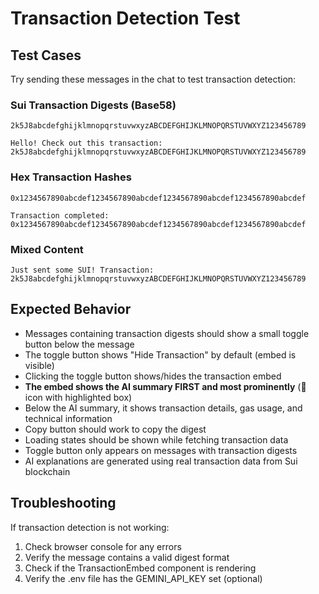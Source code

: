 # Transaction Detection Test

## Test Cases

Try sending these messages in the chat to test transaction detection:

### Sui Transaction Digests (Base58)
```
2k5J8abcdefghijklmnopqrstuvwxyzABCDEFGHIJKLMNOPQRSTUVWXYZ123456789
```

```
Hello! Check out this transaction: 2k5J8abcdefghijklmnopqrstuvwxyzABCDEFGHIJKLMNOPQRSTUVWXYZ123456789
```

### Hex Transaction Hashes
```
0x1234567890abcdef1234567890abcdef1234567890abcdef1234567890abcdef
```

```
Transaction completed: 0x1234567890abcdef1234567890abcdef1234567890abcdef1234567890abcdef
```

### Mixed Content
```
Just sent some SUI! Transaction: 2k5J8abcdefghijklmnopqrstuvwxyzABCDEFGHIJKLMNOPQRSTUVWXYZ123456789
```

## Expected Behavior

- Messages containing transaction digests should show a small toggle button below the message
- The toggle button shows "Hide Transaction" by default (embed is visible)
- Clicking the toggle button shows/hides the transaction embed
- **The embed shows the AI summary FIRST and most prominently** (🤖 icon with highlighted box)
- Below the AI summary, it shows transaction details, gas usage, and technical information
- Copy button should work to copy the digest
- Loading states should be shown while fetching transaction data
- Toggle button only appears on messages with transaction digests
- AI explanations are generated using real transaction data from Sui blockchain

## Troubleshooting

If transaction detection is not working:

1. Check browser console for any errors
2. Verify the message contains a valid digest format
3. Check if the TransactionEmbed component is rendering
4. Verify the .env file has the GEMINI_API_KEY set (optional)
